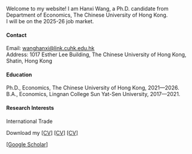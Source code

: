 

Welcome to my website! I am Hanxi Wang, a Ph.D. candidate from Department of Economics, The Chinese University of Hong Kong.\
I will be on the 2025-26 job market.

#### Contact

Email: wanghanxi@link.cuhk.edu.hk\
Address: 1017 Esther Lee Building, The Chinese University of Hong Kong, Shatin, Hong Kong

#### Education
Ph.D., Economics, The Chinese University of Hong Kong, 2021—2026.\
B.A., Economics, Lingnan College Sun Yat-Sen University, 2017—2021.

#### Research Interests
International Trade

Download my [[CV]](https://www.dropbox.com/scl/fi/v76uk2vuz69e5er2by29w/Hanxi-Wang_CV.pdf?rlkey=9lfvr7lj6cf5fn58co70evty5&st=i6my4s3c&dl=0) [[CV]](https://raw.githubusercontent.com/hanxi-wang-econ/hanxi-wang-econ.github.io/main/Hanxi%20Wang_CV.pdf) [[CV]](https://hanxi-wang-econ.github.io/Hanxi%20Wang_CV.pdf)

[[Google Scholar]](https://scholar.google.com.hk/citations?view_op=list_works&hl=zh-CN&user=x2QtFMgAAAAJ&gmla=AETOMgGDd6KAT6rKgGn6RhySV8Up-Hj2u6dtOvml_ebPKvsTKiNbqfkeDrkDxeBO04VpJyslEV3PzL4DsDHa2zhcOE7hsBEOnlSToATxLOlWlKXkS1GgrKc)

